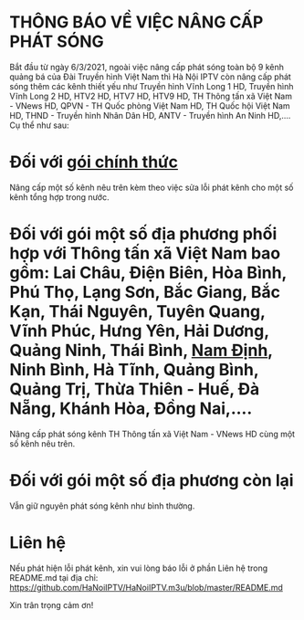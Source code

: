 THÔNG BÁO VỀ VIỆC NÂNG CẤP PHÁT SÓNG
=======
Bắt đầu từ ngày 6/3/2021, ngoài việc nâng cấp phát sóng toàn bộ 9 kênh quảng bá của Đài Truyền hình Việt Nam thì Hà Nội IPTV còn nâng cấp phát sóng thêm các kênh thiết yếu như Truyền hình Vĩnh Long 1 HD, Truyền hình Vĩnh Long 2 HD, HTV2 HD, HTV7 HD, HTV9 HD, TH Thông tấn xã Việt Nam - VNews HD, QPVN - TH Quốc phòng Việt Nam HD, TH Quốc hội Việt Nam HD, THND - Truyền hình Nhân Dân HD, ANTV - Truyền hình An Ninh HD,.... Cụ thể như sau:<br />

# Đối với [gói chính thức](http://gg.gg/hanoiiptv)
Nâng cấp một số kênh nêu trên kèm theo việc sửa lỗi phát kênh cho một số kênh tổng hợp trong nước.<br />

# Đối với gói một số địa phương phối hợp với Thông tấn xã Việt Nam bao gồm: Lai Châu, Điện Biên, Hòa Bình, Phú Thọ, Lạng Sơn, Bắc Giang, Bắc Kạn, Thái Nguyên, Tuyên Quang, Vĩnh Phúc, Hưng Yên, Hải Dương, Quảng Ninh, Thái Bình, [Nam Định](http://gg.gg/namdinhiptv), Ninh Bình, Hà Tĩnh, Quảng Bình, Quảng Trị, Thừa Thiên - Huế, Đà Nẵng, Khánh Hòa, Đồng Nai,....
Nâng cấp phát sóng kênh TH Thông tấn xã Việt Nam - VNews HD cùng một số kênh nêu trên.<br />

# Đối với gói một số địa phương còn lại
Vẫn giữ nguyên phát sóng kênh như bình thường.<br />

# Liên hệ
Nếu phát hiện lỗi phát kênh, xin vui lòng báo lỗi ở phần Liên hệ trong README.md tại địa chỉ: https://github.com/HaNoiIPTV/HaNoiIPTV.m3u/blob/master/README.md<br />

Xin trân trọng cảm ơn!<br />
